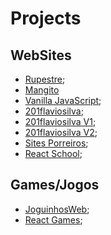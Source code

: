 # Projects

## WebSites
- [Rupestre](https://rupestre.netlify.app/);
- [Mangito](https://maguito.netlify.app/)
- [Vanilla JavaScript](https://vanillajavascript.netlify.app/);
- [201flaviosilva](https://201flaviosilva.github.io/);
- [201flaviosilva V1](https://201flaviosilvav1.netlify.app/);
- [201flaviosilva V2](https://201flaviosilvav2.netlify.app/);
- [Sites Porreiros](https://sitesporreiros.netlify.app/);
- [React School](https://react-school-beryl.vercel.app/);

## Games/Jogos
- [JoguinhosWeb](https://joguinhosweb.netlify.app/);
- [React Games](https://gamesreact.vercel.app/);
